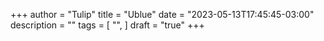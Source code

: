 +++
author = "Tulip"
title = "Ublue"
date = "2023-05-13T17:45:45-03:00"
description = ""
tags = [
    "",
]
draft = "true"
+++


